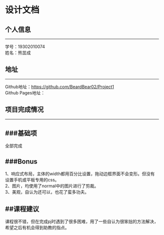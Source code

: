 设计文档
====
## 个人信息
----
学号：19302010074<br>
姓名：熊茁成<br>
## 地址
----
Github地址：https://github.com/BeardBear02/Project1<br>
Github Pages地址：<br>
## 项目完成情况
----
###基础项
----
全部完成

###Bonus
----
1、响应式布局，主体的width都用百分比设置，拖动边框界面不会变形。但没有设置手机或平板专用的css。<br>
2、图片，均使用了normal中的图片进行了剪裁。<br>
3、美观，自认为还可以，也花了蛮多功夫。<br>

##课程建议
----
课程很不错，但在完成pj时遇到了很多困难，用了一些自认为很笨拙的方法解决，希望之后有机会得到助教的指点。

